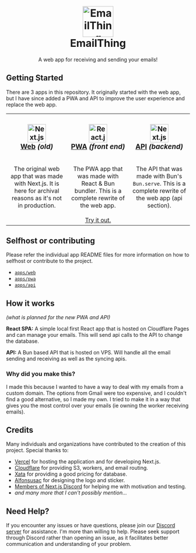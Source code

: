 <h1 align="center">
  <a href="https://emailthing.app/home" target="_blank">
    <img src="https://emailthing.app/logo.png" alt="EmailThing Logo" width="84">
  </a>
  <br>
  EmailThing
</h1>

<p align="center">A web app for receiving and sending your emails!</p>

## Getting Started

There are 3 apps in this repository. It originally started with the web app, but I have since added a PWA and API to improve the user experience and replace the web app.
<!-- table for the 3 apps (web, pwa, api) - web being default -->
<table>
  <tr>
    <td align="center" width="33%" valign="top">
      <!-- <br> -->
      <h3>
      <img src="https://svgl.app/library/nextjs_icon_dark.svg" alt="Next.js Logo" width="50">
      <br>
      <a href="./apps/web#readme"><b>Web</b></a> <em>(old)</em>
      </h3>
      <br>
      The original web app that was made with Next.js. It is here for archival reasons as it's not in production.
    </td>
    <td align="center" width="33%" valign="top">
      <!-- <br> -->
      <h3>
      <img src="https://react.dev/images/brand/logo_dark.svg" alt="React.js Logo" width="50">
      <br>
      <a href="./apps/pwa#readme"><b>PWA</b></a> <em>(front end)</em>
      </h3>
      <br>
      The PWA app that was made with React & Bun bundler. This is a complete rewrite of the web app.
      <br><br>
      <a href="https://emailthing.app">Try it out.</a>
    </td>
    <td align="center" width="33%" valign="top">
      <!-- <br> -->
      <h3>
      <img src="https://bun.sh/logo.svg" alt="Next.js Logo" width="50">
      <br>
      <a href="./apps/api#readme"><b>API</b></a> <em>(backend)</em>
      </h3>
      <br>
      The API that was made with Bun's <code>Bun.serve</code>. This is a complete rewrite of the web app (api section).
    </td>
  </tr>
</table>

## Selfhost or contributing

Please refer the individual app README files for more information on how to selfhost or contribute to the project.
* [`apps/web`](./apps/web/README.md)
* [`apps/pwa`](./apps/pwa/README.md)
* [`apps/api`](./apps/api/README.md)

## How it works

<em>(what is planned for the new PWA and API)</em>

**React SPA:** A simple local first React app that is hosted on Cloudflare Pages and can manage your emails. This will send api calls to the API to change the database.

**API:** A Bun based API that is hosted on VPS. Will handle all the email sending and receiving as well as the syncing apis.


### Why did you make this?

I made this because I wanted to have a way to deal with my emails from a custom domain. The options from Gmail were too expensive, and I couldn't find a good alternative, so I made my own. I tried to make it in a way that gives you the most control over your emails (ie owning the worker receiving emails).


## Credits

Many individuals and organizations have contributed to the creation of this project. Special thanks to:

* [Vercel](https://vercel.com) for hosting the application and for developing Next.js.
* [Cloudflare](https://cloudflare.com) for providing S3, workers, and email routing.
* [Xata](https://xata.io) for providing a good pricing for database.
* [Alfonsusac](https://github.com/alfonsusac) for designing the logo and sticker.
* [Members of Next.js Discord](https://discord.gg/NextJS) for helping me with motivation and testing.
* *and many more that I can't possibly mention...*

## Need Help?

If you encounter any issues or have questions, please join our [Discord server](https://discord.gg/GT9Q2Yz4VS) for assistance. I'm more than willing to help. Please seek support through Discord rather than opening an issue, as it facilitates better communication and understanding of your problem.

